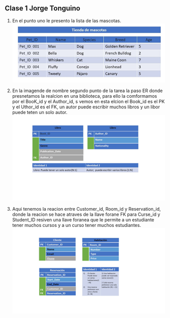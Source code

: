 ## Clase 1 Jorge Tonguino

1. En el punto uno le presento la lista de las mascotas.
![Lista_de_mascotas_C1](../Jorge_tonguino/Lista_de%20_macotas.jpg)

2. En la imagende de nombre segundo punto de la tarea la paso ER donde presnetamos la realcion en una biblioteca, para ello la comformamos por el BooK_id y el Author_id, s vemos en esta elcion el Book_id es el PK y el Uthor_id es el FK,  un autor puede escribir muchos libros y un libor puede teten un solo autor.
![punto_dos_de_la_tarea_C1](.//segundo_punto_de_la_tarea_1.jpg)

3. Aqui tenemos la reacion entre Customer_id, Room_id y Reservation_id, donde la reacion se hace atraves de la llave forane FK para Curse_id y Student_ID resiven una llave foranea que le permite a un estudiante tener muchos cursos y a un curso tener muchos estudiantes.
![Punto 3 de la tarea Clase1](tercer_punto_de_tarea_1.jpg)
